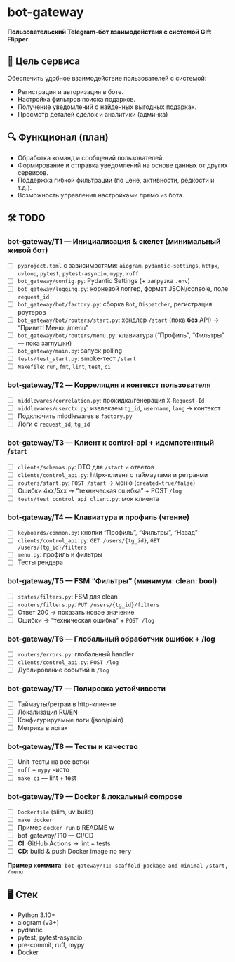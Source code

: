 # bot-gateway

**Пользовательский Telegram-бот взаимодействия с системой Gift Flipper**

## 🎯 Цель сервиса

Обеспечить удобное взаимодействие пользователей с системой:

- Регистрация и авторизация в боте.
- Настройка фильтров поиска подарков.
- Получение уведомлений о найденных выгодных подарках.
- Просмотр деталей сделок и аналитики (админка)

## 🔍 Функционал (план)

- Обработка команд и сообщений пользователей.
- Формирование и отправка уведомлений на основе данных от других сервисов.
- Поддержка гибкой фильтрации (по цене, активности, редкости и т.д.).
- Возможность управления настройками прямо из бота.

## 🛠 TODO

### bot-gateway/T1 — Инициализация & скелет (минимальный живой бот)

- [ ] `pyproject.toml` с зависимостями: `aiogram`, `pydantic-settings`, `httpx`, `uvloop`, `pytest`, `pytest-asyncio`, `mypy`, `ruff`
- [ ] `bot_gateway/config.py`: Pydantic Settings (+ загрузка `.env`)
- [ ] `bot_gateway/logging.py`: корневой логгер, формат JSON/console, поле `request_id`
- [ ] `bot_gateway/bot/factory.py`: сборка `Bot`, `Dispatcher`, регистрация роутеров
- [ ] `bot_gateway/bot/routers/start.py`: хендлер `/start` (пока **без** API) → “Привет! Меню: /menu”
- [ ] `bot_gateway/bot/routers/menu.py`: клавиатура (“Профиль”, “Фильтры” — пока заглушки)
- [ ] `bot_gateway/main.py`: запуск polling
- [ ] `tests/test_start.py`: smoke-тест `/start`
- [ ] `Makefile`: `run`, `fmt`, `lint`, `test`, `ci`

### bot-gateway/T2 — Корреляция и контекст пользователя

- [ ] `middlewares/correlation.py`: прокидка/генерация `X-Request-Id`
- [ ] `middlewares/userctx.py`: извлекаем `tg_id`, `username`, `lang` → контекст
- [ ] Подключить middlewares в `factory.py`
- [ ] Логи с `request_id`, `tg_id`

### bot-gateway/T3 — Клиент к control-api + идемпотентный /start

- [ ] `clients/schemas.py`: DTO для `/start` и ответов
- [ ] `clients/control_api.py`: httpx-клиент с таймаутами и ретраями
- [ ] `routers/start.py`: `POST /start` → меню (`created=true/false`)
- [ ] Ошибки 4xx/5xx → “техническая ошибка” + POST `/log`
- [ ] `tests/test_control_api_client.py`: мок клиента

### bot-gateway/T4 — Клавиатура и профиль (чтение)

- [ ] `keyboards/common.py`: кнопки “Профиль”, “Фильтры”, “Назад”
- [ ] `clients/control_api.py`: `GET /users/{tg_id}`, `GET /users/{tg_id}/filters`
- [ ] `menu.py`: профиль и фильтры
- [ ] Тесты рендера

### bot-gateway/T5 — FSM “Фильтры” (минимум: clean: bool)

- [ ] `states/filters.py`: FSM для clean
- [ ] `routers/filters.py`: `PUT /users/{tg_id}/filters`
- [ ] Ответ 200 → показать новое значение
- [ ] Ошибки → “техническая ошибка” + `POST /log`

### bot-gateway/T6 — Глобальный обработчик ошибок + /log

- [ ] `routers/errors.py`: глобальный handler
- [ ] `clients/control_api.py`: `POST /log`
- [ ] Дублирование событий в `/log`

### bot-gateway/T7 — Полировка устойчивости

- [ ] Таймауты/ретраи в http-клиенте
- [ ] Локализация RU/EN
- [ ] Конфигурируемые логи (json/plain)
- [ ] Метрика в логах

### bot-gateway/T8 — Тесты и качество

- [ ] Unit-тесты на все ветки
- [ ] `ruff` + `mypy` чисто
- [ ] `make ci` — lint + test

### bot-gateway/T9 — Docker & локальный compose

- [ ] `Dockerfile` (slim, uv build)
- [ ] `make docker`
- [ ] Пример `docker run` в README w
- [ ] bot-gateway/T10 — CI/CD
- [ ] **CI**: GitHub Actions → lint + tests
- [ ] **CD**: build & push Docker image по тегу

**Пример коммита**:
`bot-gateway/T1: scaffold package and minimal /start, /menu`

## 🖥 Стек

- Python 3.10+
- aiogram (v3+)
- pydantic
- pytest, pytest-asyncio
- pre-commit, ruff, mypy
- Docker
